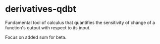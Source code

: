 # derivatives-qdbt

Fundamental tool of calculus that quantifies the sensitivity of change of a function's output with respect to its input.


Focus on added sum for beta.